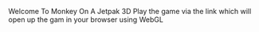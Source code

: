 Welcome To Monkey On A Jetpak 3D
Play the game via the link which will open up the gam in your browser using WebGL
